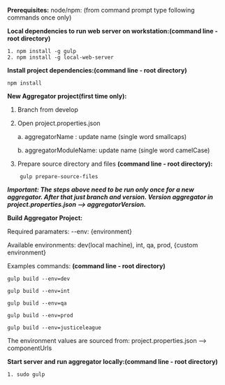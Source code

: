__Prerequisites:__
node/npm: (from command prompt type following commands once only)

__Local dependencies to run web server on workstation:(command line - root directory)__
```
1. npm install -g gulp
2. npm install -g local-web-server
```
__Install project dependencies:(command line - root directory)__
```
npm install
```
__New Aggregator project(first time only):__

1. Branch from develop

2. Open project.properties.json

    a. aggregatorName : update name (single word smallcaps)

    b. aggregatorModuleName: update name (single word camelCase)
3. Prepare source directory and files __(command line - root directory):__ 
```
    gulp prepare-source-files
```

__*Important: The steps above need to be run only once for a new aggregator.  After that just branch and version.  Version aggregator in project.properties.json --> aggregatorVersion.*__


__Build Aggregator Project:__

Required paramaters:  --env: {environment} 

Available environments: dev(local machine), int, qa, prod, {custom environment}

Examples commands: __(command line - root directory)__

```
gulp build --env=dev

gulp build --env=int

gulp build --env=qa

gulp build --env=prod

gulp build --env=justiceleague
```


The environment values are sourced from: project.properties.json --> componentUrls


__Start server and run aggregator locally:(command line - root directory)__
```
1. sudo gulp
```